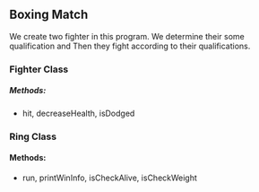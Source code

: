 ## Boxing Match

We create two fighter in this program. We determine their some qualification and Then they fight
according to their qualifications. 

### Fighter Class
##### Methods:
- hit, decreaseHealth, isDodged

### Ring Class
#### Methods: 
- run, printWinInfo, isCheckAlive, isCheckWeight